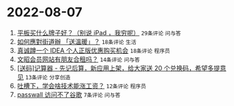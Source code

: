 # 2022-08-07

1. [平板买什么牌子好？（别说 iPad ，我穷呢）](https://www.v2ex.com/t/871194) `29条评论` `问与答`
1. [如何應對街道辦 「送溫暖」？](https://www.v2ex.com/t/871191) `18条评论` `生活`
1. [真诚蹲一个 IDEA 个人正版优惠购买机会](https://www.v2ex.com/t/871181) `18条评论` `程序员`
1. [文昭会员网站有朋友合租吗？](https://www.v2ex.com/t/871183) `14条评论` `问与答`
1. [[送码]记算器 - 先记后算，新应用上架，给大家送 20 个兑换码，希望多提意见](https://www.v2ex.com/t/871188) `13条评论` `分享创造`
1. [吐槽下，学会啥技术能涨工资？](https://www.v2ex.com/t/871201) `12条评论` `程序员`
1. [passwall 访问不了谷歌](https://www.v2ex.com/t/871185) `7条评论` `问与答`
